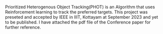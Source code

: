 Prioritized Heterogenous Object Tracking(PHOT) is an Algorithm that uses Reinforcement learning to track the preferred targets. This project was preseted and accepted by IEEE in IIIT, Kottayam at September 2023 and yet to be published. 
I have attached the pdf file of the Conference paper for further reference.
